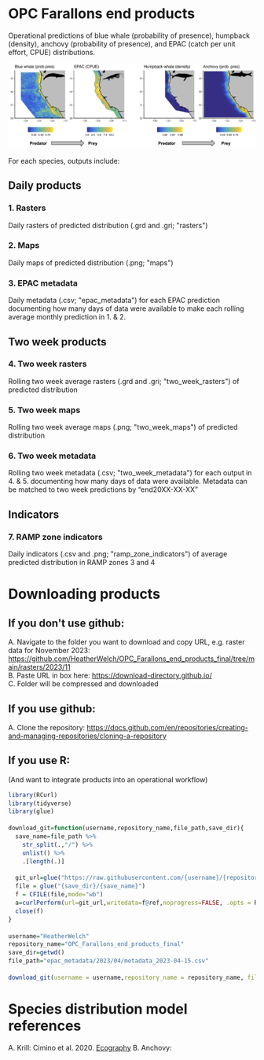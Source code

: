 # OPC Farallons end products  
Operational predictions of blue whale (probability of presence), humpback (density), anchovy (probability of presence), and EPAC (catch per unit effort, CPUE) distributions. 

<img src="inst/imgs/overview.png?raw=True" width="800">  

For each species, outputs include:  

## Daily products  
### 1. Rasters  
Daily rasters of predicted distribution (.grd and .gri; "rasters")   
### 2. Maps  
Daily maps of predicted distribution (.png; "maps")   
### 3. EPAC metadata    
Daily metadata (.csv; "epac_metadata") for each EPAC prediction documenting how many days of data were available to make each rolling average monthly prediction in 1. & 2.    

## Two week products    
### 4. Two week rasters  
Rolling two week average rasters (.grd and .gri; "two_week_rasters") of predicted distribution    
### 5. Two week maps  
Rolling two week average maps (.png; "two_week_maps") of predicted distribution    
### 6. Two week metadata  
Rolling two week metadata (.csv; "two_week_metadata") for each output in 4. & 5. documenting how many days of data were available. Metadata can be matched to two week predictions by “end20XX-XX-XX”  

## Indicators  
### 7. RAMP zone indicators  
Daily indicators (.csv and .png; "ramp_zone_indicators") of average predicted distribution in RAMP zones 3 and 4    

# Downloading products 
## If you don't use github: 
A. Navigate to the folder you want to download and copy URL, e.g. raster data for November 2023: https://github.com/HeatherWelch/OPC_Farallons_end_products_final/tree/main/rasters/2023/11  
B. Paste URL in box here: https://download-directory.github.io/  
C. Folder will be compressed and downloaded  

## If you use github:  
A. Clone the repository: https://docs.github.com/en/repositories/creating-and-managing-repositories/cloning-a-repository

## If you use R: 
(And want to integrate products into an operational workflow)

```r
library(RCurl)
library(tidyverse)
library(glue)

download_git=function(username,repository_name,file_path,save_dir){
  save_name=file_path %>% 
    str_split(.,"/") %>% 
    unlist() %>% 
    .[length(.)]
  
  git_url=glue("https://raw.githubusercontent.com/{username}/{repository_name}/main/{file_path}")
  file = glue("{save_dir}/{save_name}")
  f = CFILE(file,mode="wb")
  a=curlPerform(url=git_url,writedata=f@ref,noprogress=FALSE, .opts = RCurl::curlOptions(ssl.verifypeer=FALSE))
  close(f)
}

username="HeatherWelch"
repository_name="OPC_Farallons_end_products_final"
save_dir=getwd()
file_path="epac_metadata/2023/04/metadata_2023-04-15.csv"

download_git(username = username,repository_name = repository_name, file_path = file_path, save_dir = save_dir)

```

# Species distribution model references 
A. Krill: Cimino et al. 2020. [Ecography](https://onlinelibrary.wiley.com/doi/full/10.1111/ecog.05204)
B. Anchovy: 


